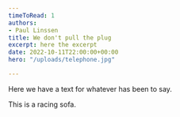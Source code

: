 ```yaml
---
timeToRead: 1
authors:
- Paul Linssen
title: We don't pull the plug
excerpt: here the excerpt
date: 2022-10-11T22:00:00+00:00
hero: "/uploads/telephone.jpg"

---
```

Here we have a text for whatever has been to say.

This is a racing sofa.